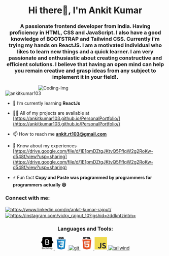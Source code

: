 <h1 align="center">Hi there👋, I'm Ankit Kumar</h1>
<h3 align="center">A passionate frontend developer from India. Having proficiency in HTML, CSS and JavaScript. I also have a good knowledge of BOOTSTRAP and Tailwind CSS. Currently i'm trying my hands on ReactJS. I am a motivated individual who likes to learn new things and a quick learner. I am very passionate and enthusiastic about creating constructive and efficient solutions. I believe that having an open mind can help you remain creative and grasp ideas from any subject to implement it in your field!.</h3>

<img align="right" alt="Coding-Img" width="400" src="https://camo.githubusercontent.com/97d0c0c4209208d8ec9573c7e213e05872a9f59b703868647b559b77af601cc6/68747470733a2f2f692e70696e696d672e636f6d2f6f726967696e616c732f65382f66342f35332f65386634353334363961336563393765636433353464663436356437333931332e676966">

<p align="left"> <img src="https://komarev.com/ghpvc/?username=ankitkumar103&label=Profile%20views&color=0e75b6&style=flat" alt="ankitkumar103" /> </p>

- 🌱 I’m currently learning **ReactJs**

- 👨‍💻 All of my projects are available at [https://ankitkumar103.github.io/PersonalPortfolio/](https://ankitkumar103.github.io/PersonalPortfolio/)

- 📫 How to reach me **ankit.rt103@gmail.com**

- 📄 Know about my experiences [https://drive.google.com/file/d/1E1pmDZtgJKtvQ5FflqW2g2RoKw-d548f/view?usp=sharing](https://drive.google.com/file/d/1E1pmDZtgJKtvQ5FflqW2g2RoKw-d548f/view?usp=sharing)

- ⚡ Fun fact **Copy and Paste was programmed by programmers for programmers actually 😄**

<h3 align="left">Connect with me:</h3>
<p align="left">
<a href="https://linkedin.com/in/https://www.linkedin.com/in/ankit-kumar-rajput/" target="blank"><img align="center" src="https://raw.githubusercontent.com/rahuldkjain/github-profile-readme-generator/master/src/images/icons/Social/linked-in-alt.svg" alt="https://www.linkedin.com/in/ankit-kumar-rajput/" height="30" width="40" /></a>
<a href="https://instagram.com/https://instagram.com/vicky_rajput_10?igshid=zddkntzintm=" target="blank"><img align="center" src="https://raw.githubusercontent.com/rahuldkjain/github-profile-readme-generator/master/src/images/icons/Social/instagram.svg" alt="https://instagram.com/vicky_rajput_10?igshid=zddkntzintm=" height="30" width="40" /></a>
</p>

<h3 align="center">Languages and Tools:</h3>
<p align="center"> <a href="https://getbootstrap.com" target="_blank" rel="noreferrer"> <img src="https://raw.githubusercontent.com/devicons/devicon/master/icons/bootstrap/bootstrap-plain-wordmark.svg" alt="bootstrap" width="40" height="40"/> </a> <a href="https://www.w3schools.com/css/" target="_blank" rel="noreferrer"> <img src="https://raw.githubusercontent.com/devicons/devicon/master/icons/css3/css3-original-wordmark.svg" alt="css3" width="40" height="40"/> </a> <a href="https://git-scm.com/" target="_blank" rel="noreferrer"> <img src="https://www.vectorlogo.zone/logos/git-scm/git-scm-icon.svg" alt="git" width="40" height="40"/> </a> <a href="https://www.w3.org/html/" target="_blank" rel="noreferrer"> <img src="https://raw.githubusercontent.com/devicons/devicon/master/icons/html5/html5-original-wordmark.svg" alt="html5" width="40" height="40"/> </a> <a href="https://developer.mozilla.org/en-US/docs/Web/JavaScript" target="_blank" rel="noreferrer"> <img src="https://raw.githubusercontent.com/devicons/devicon/master/icons/javascript/javascript-original.svg" alt="javascript" width="40" height="40"/> </a> <a href="https://tailwindcss.com/" target="_blank" rel="noreferrer"> <img src="https://www.vectorlogo.zone/logos/tailwindcss/tailwindcss-icon.svg" alt="tailwind" width="40" height="40"/> </a> </p>

<!-- <p><img align="left" src="https://github-readme-stats.vercel.app/api/top-langs?username=ankitkumar103&show_icons=true&locale=en&layout=compact" alt="ankitkumar103" /></p>

<p>&nbsp;<img align="center" src="https://github-readme-stats.vercel.app/api?username=ankitkumar103&show_icons=true&locale=en" alt="ankitkumar103" /></p>

<p><img align="center" src="https://github-readme-streak-stats.herokuapp.com/?user=ankitkumar103&" alt="ankitkumar103" /></p> -->

